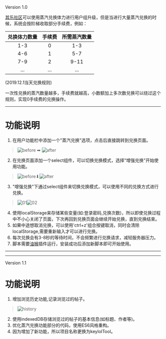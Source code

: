 Version 1.0

[其乐社区](https://keylol.com/)可以使用蒸汽兑换体力进行用户组升级，但是当进行大量蒸汽兑换的时候，系统会按阶梯收取部分手续费，例如：

|兑换体力数量|手续费|所需蒸汽数量|
|:-:|:-:|:-:|
|1-3|0|1-3|
|4-6|1|5-7|
|7-9|2|9-11|
|...|...|...|

(2019.12.1当天兑换规则)

一次性兑换的蒸汽数量越多，手续费就越高，小数额加上多次数兑换可以绕过这个规则，实现0手续费的兑换操作。

___

# 功能说明

1. 在用户功能栏中添加一个"蒸汽兑换"选项，点击后直接跳转到兑换页面。
>![before](https://raw.githubusercontent.com/RaMui/keylolTool/master/img/01.png) ➡ ![after](https://raw.githubusercontent.com/RaMui/keylolTool/master/img/02.png)
2. 在兑换页面添加一个select组件，可以切换兑换模式，选择"增强兑换"开始使用功能。
>![before](https://raw.githubusercontent.com/RaMui/keylolTool/master/img/03.png)⬇![after](https://raw.githubusercontent.com/RaMui/keylolTool/master/img/04.png)
3. "增强兑换"下通过select组件来切换兑换模式，可以使用不同的兑换方式进行兑换。
>![01](https://raw.githubusercontent.com/RaMui/keylolTool/master/img/05.png)![02](https://raw.githubusercontent.com/RaMui/keylolTool/master/img/06.png)
4. 使用localStorage来存储某些变量(如:登录密码,兑换次数)，所以即使兑换过程中不小心关闭了页面，下次再回到兑换页面会继续开始兑换，直到兑换结束。
5. 如果中途想取消兑换，可以使用'ctrl+z'组合按键取消，同时会清除localStorage,需要重新输入才可以进行兑换。
6. 每次兑换会有3-8秒的等待时间，不会频繁进行兑换请求，减轻服务器压力。
7. 脚本需要[油猴](https://greasyfork.org/)插件运行，安装成功后添加新脚本即可开始使用。
___
___

Version 1.1
# 功能说明

1. 增加浏览历史功能,记录浏览过的帖子。
>![history](https://raw.githubusercontent.com/RaMui/keylolTool/master/img/07.png)
2. 使用indexedDB存储浏览过的帖子的基本信息(如标题、作者等)。
3. 优化蒸汽兑换功能部分的代码，使用ES6风格重构。
4. 因为增加了新功能，所以项目名称更换为keylolTool。